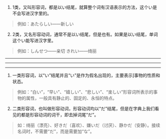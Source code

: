 


1. 1类，又叫形容词，都是以い结尾，就算整个词有汉语表示的方法，这个い是不会写进汉字里的。
  >例如：あたらしい——新しい


2. 2类，又名形容动词，通常不是以い结尾，但是也有。如果是以い结尾，单词这个い能写进汉字里。
  >例如：しんせつ——亲切
  きれい——绮丽


*****
*****
*****


1. 一类形容词，以“い”结尾并且“い”是作为假名出现的，主要表示]事物的性质和状态。
  >例如：“白い”，“早い”、“嬉しい”、“悲しい”、“楽しい”形容词所表示的事物的属性，一般具有静止的、固定的、永恒的特点。

2. 二类形容词，也叫做形容动词，形容动词均以“だ”结尾，但是在字典上我们看见的都是形容动词的词干，即去掉词尾“だ”。
  >如：绮丽（漂亮）、好きだ（喜欢）、嫌いだ（讨厌）、静かだ（安静）。接续名词时，不需要“だ”，而是需要加“な”。
